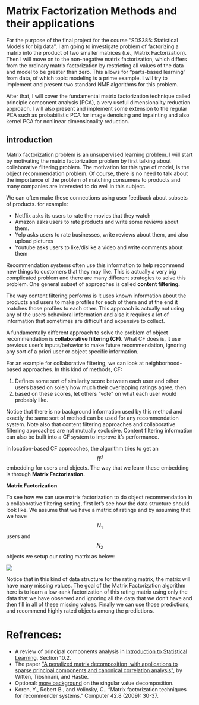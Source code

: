 # Matrix Factorization Methods and their applications
For the purpose of the final project for the course “SDS385: Statistical Models for big data”, I am going to investigate problem of factorizing a matrix into the product of two smaller matrices (i.e., Matrix Factorization). Then I will move on to the non-negative matrix factorization, which differs from the ordinary matrix factorization by restricting all values of the data and model to be greater than zero. This allows for “parts-based learning” from data, of which topic modeling is a prime example. I will try to implement and present two standard NMF algorithms for this problem. 

After that, I will cover the fundamental matrix factorization technique called principle component analysis (PCA), a very useful dimensionality reduction approach. I will also present and implement some extension to the regular PCA such as probabilistic PCA for image denoising and inpainting and also kernel PCA for nonlinear dimensionality reduction.



## introduction

Matrix factorization problem is an unsupervised learning problem. I will start by motivating the matrix factorization problem by first talking about collaborative filtering problem. The motivation for this type of model, is the object recommendation problem. Of course, there is no need to talk about the importance of the problem of matching consumers to products and many companies are interested to do well in this subject. 

We can often make these connections using user feedback about subsets of products. for example:

- Netflix asks its users to rate the movies that they watch 
- Amazon asks users to rate products and write some reviews about them.
- Yelp asks users to rate businesses, write reviews about them, and also upload pictures
- Youtube asks users to like/dislike a video and write comments about them

Recommendation systems often use this information to help recommend new things to customers that they may like. This is actually a very big complicated problem and there are many different strategies to solve this problem. One general subset of approaches is called **content filtering.** 

The way content filtering performs is it uses known information about the products and users to make profiles for each of them and at the end it matches those profiles to each other.  This approach is actually not using any of the users behavioral information and also it requires a lot of information that sometimes are difficult and expensive to collect.

A fundamentally different approach to solve the problem of object recommendation is **collaborative filtering (CF).** What CF does is, it use previous user’s inputs/behavior to make future recommendation, ignoring any sort of a priori user or object specific information. 

For an example for collaborative filtering, we can look at neighborhood-based approaches. In this kind of methods, CF:


1. Defines some sort of similarity score between each user and other users based on solely how much their overlapping ratings agree, then
2. based on these scores, let others “vote” on what each user would probably like.

Notice that there is no background information used by this method and exactly the same sort of method can be used for any recommendation system. Note also that content filtering approaches and collaborative filtering approaches are not mutually exclusive. Content filtering information can also be built into a CF system to improve it’s performance.

in location-based CF approaches, the algorithm tries to get an $$R^d$$ embedding for users and objects. The way that we learn these embedding is through **Matrix Factorization.**


**Matrix Factorization**

To see how we can use matrix factorization to do object recommendation in a collaborative filtering setting, first let’s see how the data structure should look like. We assume that we have a matrix of ratings and by assuming that we have $$N_1$$ users and $$N_2$$ objects we setup our rating matrix as below:

![](https://d2mxuefqeaa7sj.cloudfront.net/s_B623DF4E3920788CF9583F4A05F5A41695A80A2EAF6D3C32053CFEE8F6F48876_1513196113550_Screenshot+2017-12-13+14.14.45.png)



Notice that in this kind of data structure for the rating matrix, the matrix will have many missing values. The goal of the Matrix Factorization algorithm here is to learn a low-rank factorization of this rating matrix using only the data that we have observed and ignoring all the data that we don’t have and then fill in all of these missing values. Finally we can use those predictions, and recommend highly rated objects among the predictions.















# Refrences:
- A review of principal components analysis in [Introduction to Statistical Learning](http://www-bcf.usc.edu/~gareth/ISL/), Section 10.2.
- The paper ["A penalized matrix decomposition, with applications to sparse principal components and canonical correlation analysis"](https://faculty.washington.edu/dwitten/Papers/pmd.pdf), by Witten, Tibshirani, and Hastie.
- Optional: [more background](https://www.cs.cmu.edu/~venkatg/teaching/CStheory-infoage/book-chapter-4.pdf) on the singular value decomposition.
- Koren, Y., Robert B., and Volinsky, C.. “Matrix factorization techniques for recommender systems.” Computer 42.8 (2009): 30-37.



